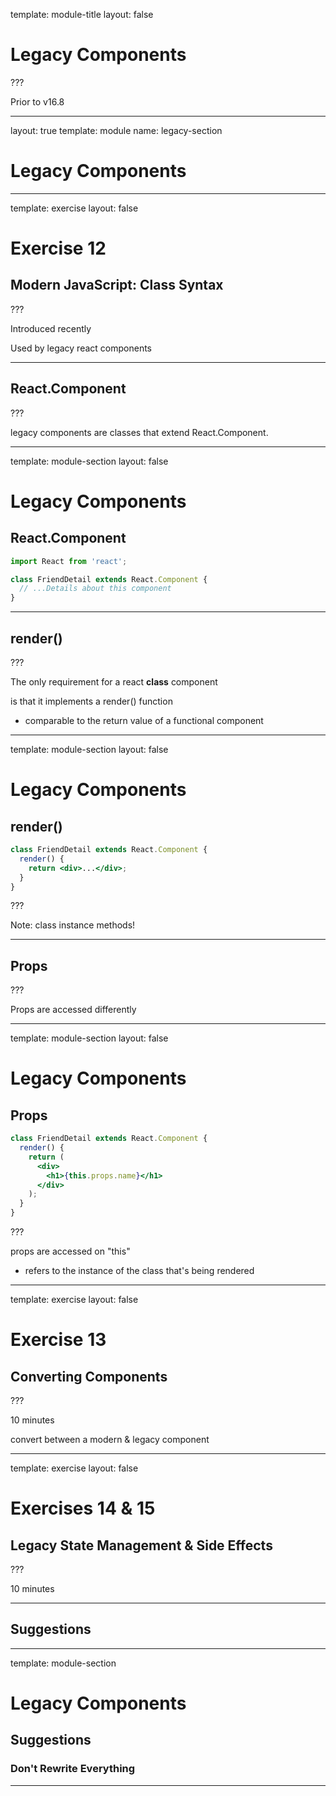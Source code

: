 template: module-title
layout: false

# Legacy Components

???

Prior to v16.8

---

layout: true
template: module
name: legacy-section

# Legacy Components

---

template: exercise
layout: false

# Exercise 12

## Modern JavaScript: Class Syntax

???

Introduced recently

Used by legacy react components

---

## React.Component

???

legacy components are classes that extend React.Component.

---

template: module-section
layout: false

# Legacy Components

## React.Component

```javascript
import React from 'react';

class FriendDetail extends React.Component {
  // ...Details about this component
}
```

---

## render()

???

The only requirement for a react **class** component

is that it implements a render() function

- comparable to the return value of a functional component

---

template: module-section
layout: false

# Legacy Components

## render()

```jsx
class FriendDetail extends React.Component {
  render() {
    return <div>...</div>;
  }
}
```

???

Note: class instance methods!

---

## Props

???

Props are accessed differently

---

template: module-section
layout: false

# Legacy Components

## Props

```jsx
class FriendDetail extends React.Component {
  render() {
    return (
      <div>
        <h1>{this.props.name}</h1>
      </div>
    );
  }
}
```

???

props are accessed on "this"

- refers to the instance of the class that's being rendered

---

template: exercise
layout: false

# Exercise 13

## Converting Components

???

10 minutes

convert between a modern & legacy component

---

template: exercise
layout: false

# Exercises 14 & 15

## Legacy State Management & Side Effects

???

10 minutes

---

## Suggestions

---

template: module-section

# Legacy Components

## Suggestions

### Don't Rewrite Everything

---
